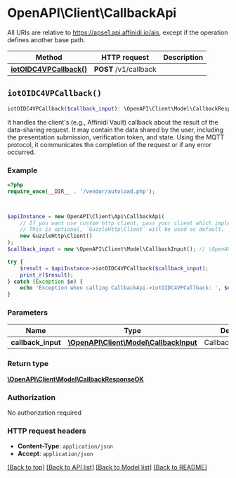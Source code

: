 # OpenAPI\Client\CallbackApi

All URIs are relative to https://apse1.api.affinidi.io/ais, except if the operation defines another base path.

| Method                                                        | HTTP request          | Description |
| ------------------------------------------------------------- | --------------------- | ----------- |
| [**iotOIDC4VPCallback()**](CallbackApi.md#iotOIDC4VPCallback) | **POST** /v1/callback |             |

## `iotOIDC4VPCallback()`

```php
iotOIDC4VPCallback($callback_input): \OpenAPI\Client\Model\CallbackResponseOK
```

It handles the client's (e.g., Affinidi Vault) callback about the result of the data-sharing request. It may contain the data shared by the user, including the presentation submission, verification token, and state. Using the MQTT protocol, it communicates the completion of the request or if any error occurred.

### Example

```php
<?php
require_once(__DIR__ . '/vendor/autoload.php');



$apiInstance = new OpenAPI\Client\Api\CallbackApi(
    // If you want use custom http client, pass your client which implements `GuzzleHttp\ClientInterface`.
    // This is optional, `GuzzleHttp\Client` will be used as default.
    new GuzzleHttp\Client()
);
$callback_input = new \OpenAPI\Client\Model\CallbackInput(); // \OpenAPI\Client\Model\CallbackInput | CallbackRequestInput

try {
    $result = $apiInstance->iotOIDC4VPCallback($callback_input);
    print_r($result);
} catch (Exception $e) {
    echo 'Exception when calling CallbackApi->iotOIDC4VPCallback: ', $e->getMessage(), PHP_EOL;
}
```

### Parameters

| Name               | Type                                                                 | Description          | Notes |
| ------------------ | -------------------------------------------------------------------- | -------------------- | ----- |
| **callback_input** | [**\OpenAPI\Client\Model\CallbackInput**](../Model/CallbackInput.md) | CallbackRequestInput |       |

### Return type

[**\OpenAPI\Client\Model\CallbackResponseOK**](../Model/CallbackResponseOK.md)

### Authorization

No authorization required

### HTTP request headers

- **Content-Type**: `application/json`
- **Accept**: `application/json`

[[Back to top]](#) [[Back to API list]](../../README.md#endpoints)
[[Back to Model list]](../../README.md#models)
[[Back to README]](../../README.md)
